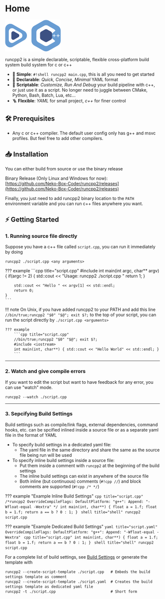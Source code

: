 # Home

![](./Runcpp2Logo.png)

runcpp2 is a simple declarable, scriptable, flexible cross-platform build system build system for c or c++

- 🚀 **Simple**: `#!shell runcpp2 main.cpp`, this is all you need to get started
- 📝 **Declarable**: *Quick, Concise, Minimal* YAML format
- 🔧 **Scriptable**: *Customize, Run And Debug* your build pipeline with c++, or just use it as a script. 
                     No longer need to juggle between CMake, Python, Bash, Batch, Lua, etc...
- 🪜 **Flexible**: *YAML* for small project, *c++* for finer control


## 🛠️ Prerequisites
- Any c or c++ compiler. The default user config only has g++ and msvc profiles. But feel free to
add other compilers.

## 📥️ Installation
You can either build from source or use the binary release

Binary Release (Only Linux and Windows for now): 
[https://github.com/Neko-Box-Coder/runcpp2/releases](https://github.com/Neko-Box-Coder/runcpp2/releases)


Finally, you just need to add runcpp2 binary location to the `PATH` environment variable and 
you can run c++ files anywhere you want.

## ⚡️ Getting Started

### 1. Running source file directly
Suppose you have a c++ file called `script.cpp`, you can run it immediately by doing 

```shell
runcpp2 ./script.cpp <any arguments>
```

??? example
    ```cpp title="script.cpp"
    #include <iostream>
    int main(int argc, char** argv)
    {
        if(argc != 2)
        {
            std::cout << "Usage: runcpp2 ./script.cpp <Name>"
            return 1;
        }
        
        std::cout << "Hello " << argv[1] << std::endl;
        return 0;
    }
    ```

!!! note
    On Unix, if you have added runcpp2 to your PATH and add this line `//bin/true;runcpp2 "$0" "$@"; exit $?;` 
    to the top of your script, you can run the script directly by `./script.cpp <arguments>`
    
    ??? example
        ```cpp title="script.cpp"
        //bin/true;runcpp2 "$0" "$@"; exit $?;
        #include <iostream>
        int main(int, char**) { std::cout << "Hello World" << std::endl; }
        ```

---

### 2. Watch and give compile errors
If you want to edit the script but want to have feedback for any error, you can use "watch" mode.

```shell title="shell"
runcpp2 --watch ./script.cpp
```

---

### 3. Sepcifying Build Settings
Build settings such as compile/link flags, external dependencies, command hooks, etc.
can be spcified inlined inside a source file or as a separate yaml file in the format of YAML

- To specify build settings in a dedicated yaml file:
    - The yaml file in the same directory and share the same as the source file being run will be used
- To specify inline build settings inside a source file: 
    - Put them inside a comment with `runcpp2` at the beginning of the build settings
    - The inline build settings can exist in anywhere of the source file
    - Both inline (but continuous) comments (`#!cpp //`) and block comments are supported (`#!cpp /* */`)

??? example "Example Inline Build Settings"
    ```cpp title="script.cpp"
    /*runcpp2
    OverrideCompileFlags:
        DefaultPlatform:
            "g++":
                Append: "-Wfloat-equal -Wextra"
    */
    int main(int, char**) { float a = 1.f; float b = 1.f; return a == b ? 0 : 1; }
    ```
    ```shell title="shell"
    runcpp2 script.cpp
    ```

??? example "Example Dedicated Build Settings"
    ```yaml title="script.yaml"
    OverrideCompileFlags:
        DefaultPlatform:
            "g++":
                Append: "-Wfloat-equal -Wextra"
    ```
    ```cpp title="script.cpp"
    int main(int, char**) { float a = 1.f; float b = 1.f; return a == b ? 0 : 1; }
    ```
    ```shell title="shell"
    runcpp2 script.cpp
    ```

For a complete list of build settings, see [Build Settings](build_settings.md) or generate the template with
```shell
runcpp2 --create-script-template ./script.cpp   # Embeds the build settings template as comment
runcpp2 --create-script-template ./script.yaml  # Creates the build settings template as dedicated yaml file
runcpp2 -t ./script.cpp                         # Short form
```


